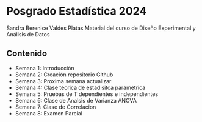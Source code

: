 # Posgrado Estadística 2024
Sandra Berenice Valdes Platas 
Material del curso de Diseño Experimental y Análisis de Datos 


## Contenido 

- Semana 1: Introducción
- Semana 2: Creación repositorio Github
- Semana 3: Proxima semana actualizar
- Semana 4: Clase teorica de estadisitca parametrica
- Semana 5: Pruebas de T dependientes e independientes  
- Semana 6: Clase de Analsis de Varianza ANOVA 
- Semana 7: Clase de Correlacion   
- Semana 8: Examen Parcial 






